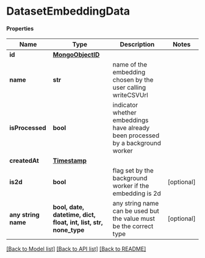 # DatasetEmbeddingData

#### Properties
Name | Type | Description | Notes
------------ | ------------- | ------------- | -------------
**id** | [**MongoObjectID**](MongoObjectID.md) |  | 
**name** | **str** | name of the embedding chosen by the user calling writeCSVUrl | 
**isProcessed** | **bool** | indicator whether embeddings have already been processed by a background worker | 
**createdAt** | [**Timestamp**](Timestamp.md) |  | 
**is2d** | **bool** | flag set by the background worker if the embedding is 2d | [optional] 
**any string name** | **bool, date, datetime, dict, float, int, list, str, none_type** | any string name can be used but the value must be the correct type | [optional]

[[Back to Model list]](../README.md#documentation-for-models) [[Back to API list]](../README.md#documentation-for-api-endpoints) [[Back to README]](../README.md)


